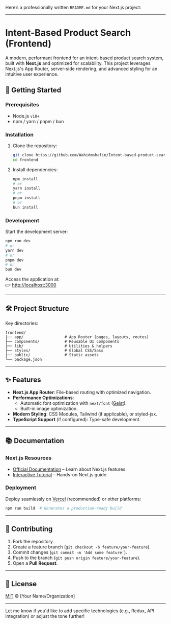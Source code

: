 Here’s a professionally written `README.md` for your Next.js project:

---

# Intent-Based Product Search (Frontend)

A modern, performant frontend for an intent-based product search system, built with **Next.js** and optimized for scalability. This project leverages Next.js's App Router, server-side rendering, and advanced styling for an intuitive user experience.

## 🚀 Getting Started

### Prerequisites
- Node.js `v18+`
- npm / yarn / pnpm / bun

### Installation
1. Clone the repository:
   ```bash
   git clone https://github.com/Wahidmshafin/Intent-based-product-search.git
   cd frontend
   ```
2. Install dependencies:
   ```bash
   npm install
   # or
   yarn install
   # or
   pnpm install
   # or
   bun install
   ```

### Development
Start the development server:
```bash
npm run dev
# or
yarn dev
# or
pnpm dev
# or
bun dev
```
Access the application at:  
👉 [http://localhost:3000](http://localhost:3000)

---

## 🛠️ Project Structure

Key directories:
```
frontend/
├── app/                  # App Router (pages, layouts, routes)
├── components/           # Reusable UI components
├── lib/                  # Utilities & helpers
├── styles/               # Global CSS/Sass
├── public/               # Static assets
└── package.json
```

---

## ✨ Features

- **Next.js App Router**: File-based routing with optimized navigation.
- **Performance Optimizations**:
  - Automatic font optimization with `next/font` ([Geist](https://vercel.com/font)).
  - Built-in image optimization.
- **Modern Styling**: CSS Modules, Tailwind (if applicable), or styled-jsx.
- **TypeScript Support** (if configured): Type-safe development.

---

## 📚 Documentation

### Next.js Resources
- [Official Documentation](https://nextjs.org/docs) – Learn about Next.js features.
- [Interactive Tutorial](https://nextjs.org/learn) – Hands-on Next.js guide.

### Deployment
Deploy seamlessly on [Vercel](https://vercel.com/new?utm_medium=default-template&filter=next.js&utm_source=create-next-app&utm_campaign=create-next-app-readme) (recommended) or other platforms:
```bash
npm run build  # Generates a production-ready build
```

---

## 🤝 Contributing
1. Fork the repository.
2. Create a feature branch (`git checkout -b feature/your-feature`).
3. Commit changes (`git commit -m 'Add some feature'`).
4. Push to the branch (`git push origin feature/your-feature`).
5. Open a **Pull Request**.

---

## 📄 License
[MIT](LICENSE) © [Your Name/Organization]

---

Let me know if you'd like to add specific technologies (e.g., Redux, API integration) or adjust the tone further!
